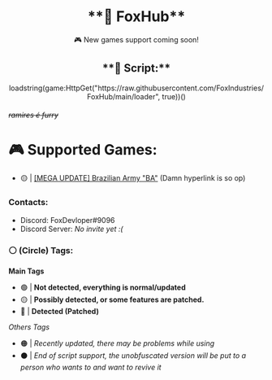 <h1 align="center">**👋 FoxHub**</h1><p align="center">🎮 New games support coming soon!</p>

<h2 align="center">**📜 Script:**</h2><p align="center">loadstring(game:HttpGet("https://raw.githubusercontent.com/FoxIndustries/FoxHub/main/loader", true))()</p>

###### ~~*ramires é furry*~~

# **🎮 Supported Games:**
- 🟡 | [[MEGA UPDATE] Brazilian Army "BA"](https://www.roblox.com/games/7235547883/BIG-UPDATE-Ex-rcito-Brasileiro-EB#!/about) (Damn hyperlink is so op)

### Contacts:
- Discord: FoxDevloper#9096
- Discord Server: *No invite yet :(*

### ⚪ (Circle) Tags:

**Main Tags**
- 🟢 | **Not detected, everything is normal/updated**
- 🟡 | **Possibly detected, or some features are patched.**
- 🔴 | **Detected (Patched)**

*Others Tags*
- 🟠 | *Recently updated, there may be problems while using*
- ⚫ | *End of script support, the unobfuscated version will be put to a person who wants to and want to revive it*
